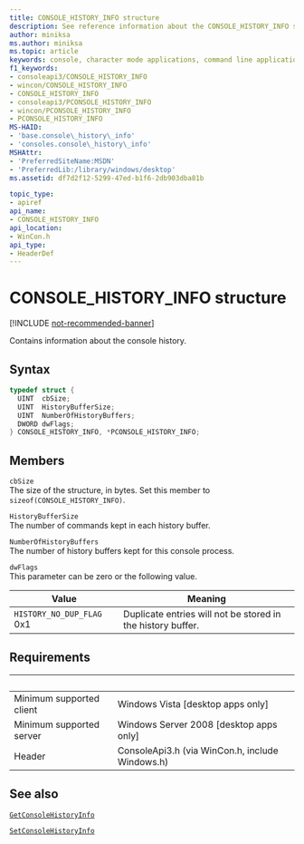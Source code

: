 ```yaml
---
title: CONSOLE_HISTORY_INFO structure
description: See reference information about the CONSOLE_HISTORY_INFO structure, which contains information about the console history.
author: miniksa
ms.author: miniksa
ms.topic: article
keywords: console, character mode applications, command line applications, terminal applications, console api
f1_keywords: 
- consoleapi3/CONSOLE_HISTORY_INFO
- wincon/CONSOLE_HISTORY_INFO
- CONSOLE_HISTORY_INFO
- consoleapi3/PCONSOLE_HISTORY_INFO
- wincon/PCONSOLE_HISTORY_INFO
- PCONSOLE_HISTORY_INFO
MS-HAID:
- 'base.console\_history\_info'
- 'consoles.console\_history\_info'
MSHAttr:
- 'PreferredSiteName:MSDN'
- 'PreferredLib:/library/windows/desktop'
ms.assetid: df7d2f12-5299-47ed-b1f6-2db903dba81b

topic_type:
- apiref
api_name:
- CONSOLE_HISTORY_INFO
api_location:
- WinCon.h
api_type:
- HeaderDef
---
```


# CONSOLE\_HISTORY\_INFO structure

[!INCLUDE [not-recommended-banner](./includes/not-recommended-banner.md)]

Contains information about the console history.

## Syntax

```C
typedef struct {
  UINT  cbSize;
  UINT  HistoryBufferSize;
  UINT  NumberOfHistoryBuffers;
  DWORD dwFlags;
} CONSOLE_HISTORY_INFO, *PCONSOLE_HISTORY_INFO;
```

## Members

`cbSize`  
The size of the structure, in bytes. Set this member to `sizeof(CONSOLE_HISTORY_INFO)`.

`HistoryBufferSize`  
The number of commands kept in each history buffer.

`NumberOfHistoryBuffers`  
The number of history buffers kept for this console process.

`dwFlags`  
This parameter can be zero or the following value.

| Value | Meaning |
|-|-|
| `HISTORY_NO_DUP_FLAG` 0x1 | Duplicate entries will not be stored in the history buffer.

## Requirements

| &nbsp; | &nbsp; |
|-|-|
| Minimum supported client | Windows Vista \[desktop apps only\] |
| Minimum supported server | Windows Server 2008 \[desktop apps only\] |
| Header | ConsoleApi3.h (via WinCon.h, include Windows.h) |

## See also

[`GetConsoleHistoryInfo`](getconsolehistoryinfo.md)

[`SetConsoleHistoryInfo`](setconsolehistoryinfo.md)

